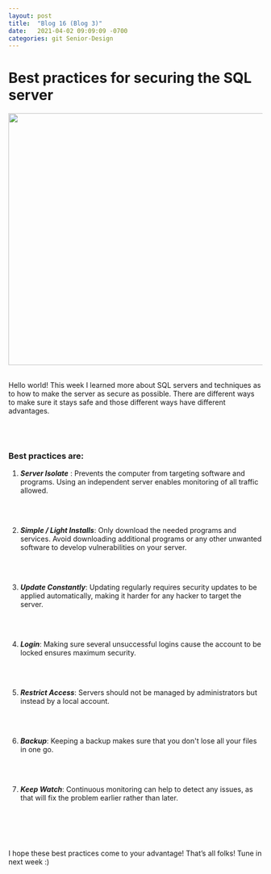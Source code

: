 ```yaml
---
layout: post
title:  "Blog 16 (Blog 3)"
date:   2021-04-02 09:09:09 -0700
categories: git Senior-Design
---
```


<html>
<style>

body {
background-image: url("https://images.unsplash.com/photo-1502239608882-93b729c6af43?ixlib=rb-1.2.1&ixid=eyJhcHBfaWQiOjEyMDd9&w=1000&q=80");
background-size: cover;
background-color:#C0C0C0;
}
html, body, h1, h2, h3, h4, h5, h6, p {
color:white;
}

</style>

<h1>Best practices for securing the SQL server</h1>

<center> <img src="https://bs-uploads.toptal.io/blackfish-uploads/blog/article/content/cover_image_file/cover_image/21199/cover-0207-TuneSQLServer-Waldek_Newsletter-fb3e85fad6a6855da895ab64f7299a14.png" draggable="false" height="500" width="900"> </center> 

<br> 

<p>Hello world! This week I learned more about SQL servers and techniques as to how to make the server as secure as possible. There are different ways to make sure it stays safe and those different ways have different advantages. </p>

<br><br>

<h3>Best practices are: </h3> 

 <ol type="1">
    
<li> <p> <i> <b>Server Isolate</b> </i>: Prevents the computer from targeting software and programs. Using an independent server enables monitoring of all traffic allowed. </p> </li>

<br><br>

<li> <p> <i> <b>Simple / Light Installs</b></i>: Only download the needed programs and services. Avoid downloading additional programs or any other unwanted software to develop vulnerabilities on your server. </p> </li>

<br><br>

<li> <p> <i> <b>Update Constantly</b></i>: Updating regularly requires security updates to be applied automatically, making it harder for any hacker to target the server. </p> </li>

<br><br>

<li> <p> <i> <b>Login</b></i>: Making sure several unsuccessful logins cause the account to be locked ensures maximum security. </p> </li>

<br><br>

<li> <p> <i> <b>Restrict Access</b></i>: Servers should not be managed by administrators but instead by a local account. </p> </li>

<br><br>

<li> <p> <i> <b>Backup</b></i>: Keeping a backup makes sure that you don't lose all your files in one go. </p> </li>

<br><br>

<li> <p> <i> <b>Keep Watch</b></i>: Continuous monitoring can help to detect any issues, as that will fix the problem earlier rather than later. </p> </li>

<br><br>

</ol>

<br>

<p> I hope these best practices come to your advantage! That’s all folks! Tune in next week :) </p>

</html>

